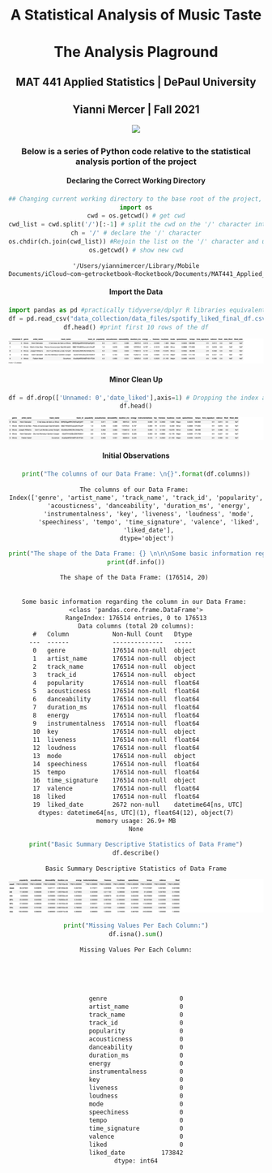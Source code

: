 # <center>A Statistical Analysis of Music Taste</center>
# <center>The Analysis Plaground</center>
## <center>MAT 441 Applied Statistics | DePaul University</center>
## <center>Yianni Mercer | Fall 2021</center>
 <center> <img src="imgs/Spotify_Logo_RGB_Green.jpeg" style="height:100px">  <center>

### Below is a series of Python code relative to the statistical analysis portion of the project

#### Declaring the Correct Working Directory


```python
## Changing current working directory to the base root of the project, so I can maneuver between subdirectories
import os
cwd = os.getcwd() # get cwd
cwd_list = cwd.split('/')[:-1] # split the cwd on the '/' character into a list and select every item except the last one
ch = '/' # declare the '/' character
os.chdir(ch.join(cwd_list)) #Rejoin the list on the '/' character and use the os.chdir to change the current working directory
os.getcwd() # show new cwd
```




    '/Users/yiannimercer/Library/Mobile Documents/iCloud~com~getrocketbook~Rocketbook/Documents/MAT441_Applied_Stats_I/Final/spotify_liked_songs_analysis'



#### Import the Data


```python
import pandas as pd #practically tidyverse/dplyr R libraries equivalent, however many of the base R functions like read.csv come with pandas in Python (not base Python)
df = pd.read_csv("data_collection/data_files/spotify_liked_final_df.csv",parse_dates=['date_liked','liked_date']) # read in csv file by specifying file path
df.head() #print first 10 rows of the df
```


    
![png](statistical_analysis_playground_files/output_5_0.png)
    


#### Minor Clean Up


```python
df = df.drop(['Unnamed: 0','date_liked'],axis=1) # Dropping the index and duplicated date_liked column that is in the data frame 
df.head()
```


    
![png](statistical_analysis_playground_files/output_7_0.png)
    


#### Initial Observations


```python
print("The columns of our Data Frame: \n{}".format(df.columns))
```

    The columns of our Data Frame: 
    Index(['genre', 'artist_name', 'track_name', 'track_id', 'popularity',
           'acousticness', 'danceability', 'duration_ms', 'energy',
           'instrumentalness', 'key', 'liveness', 'loudness', 'mode',
           'speechiness', 'tempo', 'time_signature', 'valence', 'liked',
           'liked_date'],
          dtype='object')



```python
print("The shape of the Data Frame: {} \n\n\nSome basic information regarding the column in our Data Frame: ".format(df.shape))
print(df.info())
```

    The shape of the Data Frame: (176514, 20) 
    
    
    Some basic information regarding the column in our Data Frame: 
    <class 'pandas.core.frame.DataFrame'>
    RangeIndex: 176514 entries, 0 to 176513
    Data columns (total 20 columns):
     #   Column            Non-Null Count   Dtype              
    ---  ------            --------------   -----              
     0   genre             176514 non-null  object             
     1   artist_name       176514 non-null  object             
     2   track_name        176514 non-null  object             
     3   track_id          176514 non-null  object             
     4   popularity        176514 non-null  float64            
     5   acousticness      176514 non-null  float64            
     6   danceability      176514 non-null  float64            
     7   duration_ms       176514 non-null  float64            
     8   energy            176514 non-null  float64            
     9   instrumentalness  176514 non-null  float64            
     10  key               176514 non-null  object             
     11  liveness          176514 non-null  float64            
     12  loudness          176514 non-null  float64            
     13  mode              176514 non-null  object             
     14  speechiness       176514 non-null  float64            
     15  tempo             176514 non-null  float64            
     16  time_signature    176514 non-null  object             
     17  valence           176514 non-null  float64            
     18  liked             176514 non-null  float64            
     19  liked_date        2672 non-null    datetime64[ns, UTC]
    dtypes: datetime64[ns, UTC](1), float64(12), object(7)
    memory usage: 26.9+ MB
    None



```python
print("Basic Summary Descriptive Statistics of Data Frame")
df.describe()
```

    Basic Summary Descriptive Statistics of Data Frame



    
![png](statistical_analysis_playground_files/output_11_1.png)
    



```python
print("Missing Values Per Each Column:")
df.isna().sum()
```

    Missing Values Per Each Column:





    genre                    0
    artist_name              0
    track_name               0
    track_id                 0
    popularity               0
    acousticness             0
    danceability             0
    duration_ms              0
    energy                   0
    instrumentalness         0
    key                      0
    liveness                 0
    loudness                 0
    mode                     0
    speechiness              0
    tempo                    0
    time_signature           0
    valence                  0
    liked                    0
    liked_date          173842
    dtype: int64




```python

```
